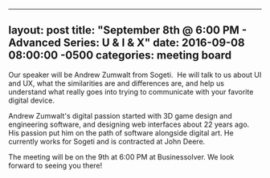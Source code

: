 ---
layout: post
title:  "September 8th @ 6:00 PM - Advanced Series:  U & I & X"
date:   2016-09-08 08:00:00 -0500
categories: meeting board
----

Our speaker will be Andrew Zumwalt from Sogeti.  He will talk to us about UI and UX, what the similarities are and differences are, and help us understand what really goes into trying to communicate with your favorite digital device.

Andrew Zumwalt's digital passion started with 3D game design and engineering software, and designing web interfaces about 22 years ago. His passion put him on the path of software alongside digital art. He currently works for Sogeti and is contracted at John Deere.

The meeting will be on the 9th at 6:00 PM at Businessolver.  We look forward to seeing you there! 

